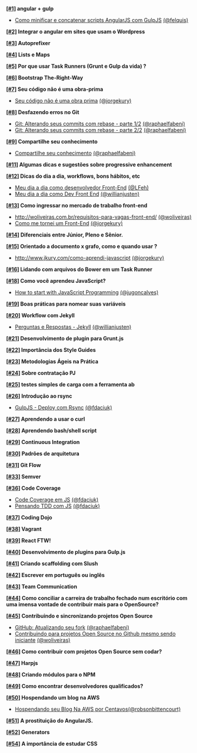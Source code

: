 __[[#1]](/issues/1) angular + gulp__
  - [Como minificar e concatenar scripts AngularJS com GulpJS](http://tutsmais.com.br/blog/angularjs/como-minificar-e-concatenar-scripts-angularjs-com-gulpjs/) [(@felquis)](http://github.com/felquis)

__[[#2]](/issues/2) Integrar o angular em sites que usam o Wordpress__

__[[#3]](/issues/3) Autoprefixer__

__[[#4]](/issues/4) Lists e Maps__

__[[#5]](/issues/5) Por que usar Task Runners (Grunt e Gulp da vida) ?__

__[[#6]](/issues/6) Bootstrap The-Right-Way__

__[[#7]](/issues/7) Seu código não é uma obra-prima__
  - [Seu código não é uma obra prima](http://www.jkury.com/seu-codigo-nao-e-uma-obra-prima) [(@jorgekury)](http://github.com/jorgekury)

__[[#8]](/issues/8) Desfazendo erros no Git__
  - [Git: Alterando seus commits com rebase - parte 1/2](http://www.raphaelfabeni.com.br/git-alterando-commits-parte-1/) [(@raphaelfabeni)](http://github.com/raphaelfabeni)
  - [Git: Alterando seus commits com rebase - parte 2/2](http://www.raphaelfabeni.com.br/git-alterando-commits-parte-2/) [(@raphaelfabeni)](http://github.com/raphaelfabeni)

__[[#9]](/issues/9) Compartilhe seu conhecimento__
  - [Compartilhe seu conhecimento](http://www.raphaelfabeni.com.br/compartilhe-conhecimento/) [(@raphaelfabeni)](http://github.com/raphaelfabeni)

__[[#11]](/issues/11) Algumas dicas e sugestões sobre progressive enhancement__

__[[#12]](/issues/12) Dicas do dia a dia, workflows, bons hábitos, etc__
  - [Meu dia a dia como desenvolvedor Front-End](http://www.felipefialho.com/blog/2015/meu-dia-a-dia-como-dev-frontend/) [(@LFeh)](http://github.com/LFeh)
  - [Meu dia a dia como Dev Front End](http://willianjusten.com.br/meu-dia-a-dia-como-dev-frontend/) [(@willianjusten)](http://github.com/willianjusten)

__[[#13]](/issues/13) Como ingressar no mercado de trabalho front-end__
  - http://woliveiras.com.br/requisitos-para-vagas-front-end/ [(@woliveiras)](http://github.com/woliveiras)
  - [Como me tornei um Front-End](http://www.jkury.com/como-me-tornei-um-frontend/) [(@jorgekury)](http://github.com/jorgekury)

__[[#14]](/issues/14) Diferenciais entre Júnior, Pleno e Sênior.__

__[[#15]](/issues/15) Orientado a documento x grafo, como e quando usar ?__
  - http://www.jkury.com/como-aprendi-javascript [(@jorgekury)](http://github.com/jorgekury)

__[[#16]](/issues/16) Lidando com arquivos do Bower em um Task Runner__

__[[#18]](/issues/18) Como você aprendeu JavaScript?__
  - [How to start with JavaScript Programming](http://jugoncalv.es/blog/javascript/how-to-start-with-javascript/) [(@jugoncalves)](http://github.com/jugoncalves)

__[[#19]](/issues/19) Boas práticas para nomear suas variáveis__

__[[#20]](/issues/20) Workflow com Jekyll__
  - [Perguntas e Respostas - Jekyll](http://willianjusten.com.br/perguntas-e-respostas-jekyll/) [(@willianjusten)](http://github.com/willianjusten)

__[[#21]](/issues/21) Desenvolvimento de plugin para Grunt.js__

__[[#22]](/issues/22) Importância dos Style Guides__

__[[#23]](/issues/23) Metodologias Ágeis na Prática__

__[[#24]](/issues/24) Sobre contratação PJ__

__[[#25]](/issues/25) testes simples de carga com a ferramenta ab__

__[[#26]](/issues/26) Introdução ao rsync__
  - [GulpJS - Deploy com Rsync](http://blog.da2k.com.br/2015/01/27/gulpjs-deploy-com-rsync/) [(@fdaciuk)](http://github.com/fdaciuk)

__[[#27]](/issues/27) Aprendendo a usar o curl__

__[[#28]](/issues/28) Aprendendo bash/shell script__

__[[#29]](/issues/29) Continuous Integration__

__[[#30]](/issues/30) Padrões de arquitetura__

__[[#31]](/issues/31) Git Flow__

__[[#33]](/issues/33) Semver__

__[[#36]](/issues/36) Code Coverage__
  - [Code Coverage em JS](http://blog.da2k.com.br/2015/01/07/code-coverage-em-javascript/) [(@fdaciuk)](http://github.com/fdaciuk)
  - [Pensando TDD com JS](http://blog.da2k.com.br/2015/01/06/pensando-tdd-com-javascript/) [(@fdaciuk)](http://github.com/fdaciuk)

__[[#37]](/issues/37) Coding Dojo__

__[[#38]](/issues/38) Vagrant__

__[[#39]](/issues/39) React FTW!__

__[[#40]](/issues/40) Desenvolvimento de plugins para Gulp.js__

__[[#41]](/issues/41) Criando scaffolding com Slush__

__[[#42]](/issues/42) Escrever em português ou inglês__

__[[#43]](/issues/43) Team Communication__

__[[#44]](/issues/44) Como conciliar a carreira de trabalho fechado num escritório com uma imensa vontade de contribuir mais para o OpenSource?__

__[[#45]](/issues/45) Contribuindo e sincronizando projetos Open Source__
  - [GitHub: Atualizando seu fork](http://www.raphaelfabeni.com.br/atualizando-seu-fork/) [(@raphaelfabeni)](http://github.com/raphaelfabeni)
  - [Contribuindo para projetos Open Source no Github mesmo sendo iniciante](http://woliveiras.com.br/contribuindo-para-projetos-open-source-no-github-mesmo-sendo-iniciante/) [(@woliveiras)](http://github.com/woliveiras)

__[[#46]](/issues/46) Como contribuir com projetos Open Source sem codar?__

__[[#47]](/issues/47) Harpjs__

__[[#48]](/issues/48) Criando módulos para o NPM__

__[[#49]](/issues/49) Como encontrar desenvolvedores qualificados?__

__[[#50]](/issues/50) Hospendando um blog na AWS__
  - [Hospendando seu Blog Na AWS por Centavos](http://rbittencourt.com/hospedando-seu-blog-na-aws-por-centavos/)[(@robsonbittencourt)](https://github.com/robsonbittencourt)

__[[#51]](/issues/51) A prostituição do AngularJS.__

__[[#52]](/issues/52) Generators__

__[[#54]](/issues/54) A importância de estudar CSS__ 
